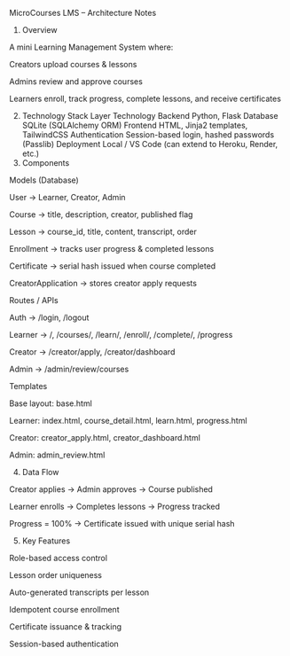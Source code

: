 MicroCourses LMS – Architecture Notes
1. Overview

A mini Learning Management System where:

Creators upload courses & lessons

Admins review and approve courses

Learners enroll, track progress, complete lessons, and receive certificates

2. Technology Stack
Layer	Technology
Backend	Python, Flask
Database	SQLite (SQLAlchemy ORM)
Frontend	HTML, Jinja2 templates, TailwindCSS
Authentication	Session-based login, hashed passwords (Passlib)
Deployment	Local / VS Code (can extend to Heroku, Render, etc.)
3. Components

Models (Database)

User → Learner, Creator, Admin

Course → title, description, creator, published flag

Lesson → course_id, title, content, transcript, order

Enrollment → tracks user progress & completed lessons

Certificate → serial hash issued when course completed

CreatorApplication → stores creator apply requests

Routes / APIs

Auth → /login, /logout

Learner → /, /courses/<id>, /learn/<lessonId>, /enroll/<courseId>, /complete/<lessonId>, /progress

Creator → /creator/apply, /creator/dashboard

Admin → /admin/review/courses

Templates

Base layout: base.html

Learner: index.html, course_detail.html, learn.html, progress.html

Creator: creator_apply.html, creator_dashboard.html

Admin: admin_review.html

4. Data Flow

Creator applies → Admin approves → Course published

Learner enrolls → Completes lessons → Progress tracked

Progress = 100% → Certificate issued with unique serial hash

5. Key Features

Role-based access control

Lesson order uniqueness

Auto-generated transcripts per lesson

Idempotent course enrollment

Certificate issuance & tracking

Session-based authentication
